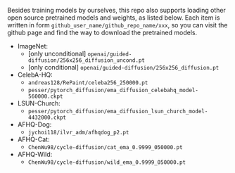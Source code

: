 Besides training models by ourselves, this repo also supports loading other open source pretrained models and weights, as listed below. Each item is written in form `github_user_name/github_repo_name/xxx`, so you can visit the github page and find the way to download the pretrained models.

- ImageNet:
   - [only unconditional] `openai/guided-diffusion/256x256_diffusion_uncond.pt`
   - [only conditional] `openai/guided-diffusion/256x256_diffusion.pt`
- CelebA-HQ:
   - `andreas128/RePaint/celeba256_250000.pt`
   - `pesser/pytorch_diffusion/ema_diffusion_celebahq_model-560000.ckpt`
- LSUN-Church:
   - `pesser/pytorch_diffusion/ema_diffusion_lsun_church_model-4432000.ckpt`
- AFHQ-Dog:
   - `jychoi118/ilvr_adm/afhqdog_p2.pt`
- AFHQ-Cat:
   - `ChenWu98/cycle-diffusion/cat_ema_0.9999_050000.pt`
- AFHQ-Wild:
   - `ChenWu98/cycle-diffusion/wild_ema_0.9999_050000.pt`